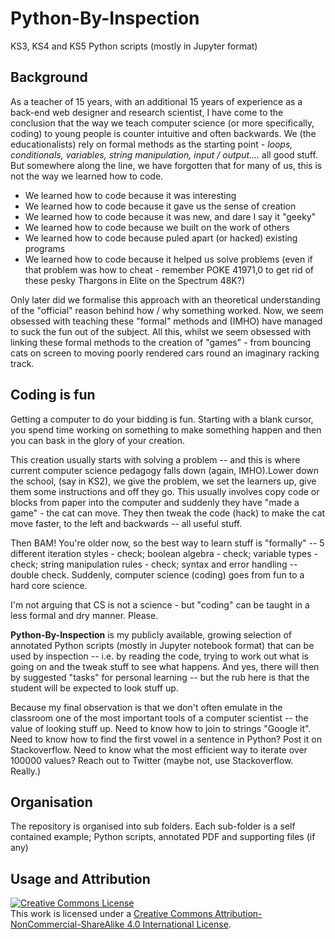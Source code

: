 # Python-By-Inspection
KS3, KS4 and KS5 Python scripts (mostly in Jupyter format)

## Background
As a teacher of 15 years, with an additional 15 years of experience as a back-end web designer and research scientist, I have come to the conclusion that the way we teach computer science (or more specifically, coding) to young people is counter intuitive and often backwards.  We (the educationalists) rely on formal methods as the starting point - *loops, conditionals, variables, string manipulation, input / output....* all good stuff.  But somewhere along the line, we have forgotten that for many of us, this is not the way we learned how to code.

 - We learned how to code because it was interesting
 - We learned how to code because it gave us the sense of creation
 - We learned how to code because it was new, and dare I say it "geeky"
 - We learned how to code because we built on the work of others
 - We learned how to code because puled apart (or hacked) existing programs
 - We learned how to code because it helped us solve problems (even if that problem was how to cheat  - remember POKE 41971,0 to get rid of these pesky Thargons in Elite on the Spectrum 48K?)


Only later did we formalise this approach with an theoretical understanding of the "official" reason behind how / why something worked.  Now, we seem obsessed with teaching these "formal" methods and (IMHO) have managed to suck the fun out of the subject.  All this, whilst we seem obsessed with linking these formal methods to the creation of "games" - from bouncing cats on screen to moving poorly rendered cars round an imaginary racking track.

## Coding is fun
Getting a computer to do your bidding is fun.  Starting with a blank cursor, you spend time working on something to make something happen and then you can bask in the glory of your creation.  

This creation usually starts with solving a problem -- and this is where current computer science pedagogy falls down (again, IMHO).Lower down the school, (say in KS2), we give the problem, we set the learners up, give them some instructions and off they go.  This usually involves copy code or blocks from paper into the computer and suddenly they have "made a game" - the cat can move.  They then tweak the code (hack) to make the cat move faster, to the left and backwards -- all useful stuff.

Then BAM! You're older now, so the best way to learn stuff is "formally" -- 5 different iteration styles - check; boolean algebra - check; variable types - check; string manipulation rules - check; syntax and error handling -- double check.  Suddenly, computer science (coding) goes from fun to a hard core science.

I'm not arguing that CS is not a science - but "coding" can be taught in a less formal and dry manner. Please.

**Python-By-Inspection** is my publicly available, growing selection of annotated Python scripts (mostly in Jupyter notebook format) that can be used by inspection -- i.e. by reading the code, trying to work out what is going on and the tweak stuff to see what happens.  And yes, there will then by suggested "tasks" for personal learning -- but the rub here is that the student will be expected to look stuff up.  

Because my final observation is that we don't often emulate in the classroom one of the most important tools of a computer scientist -- the value of looking stuff up.  Need to know how to join to strings "Google it".  Need to know how to find the first vowel in a sentence in Python? Post it  on Stackoverflow.  Need to know what the most efficient way to iterate over 100000 values? Reach out to Twitter (maybe not, use Stackoverflow. Really.)

## Organisation
The repository is organised into sub folders.  Each sub-folder is a self contained example; Python scripts, annotated PDF and supporting files (if any)

## Usage and Attribution
<a rel="license" href="http://creativecommons.org/licenses/by-nc-sa/4.0/"><img alt="Creative Commons License" style="border-width:0" src="https://i.creativecommons.org/l/by-nc-sa/4.0/88x31.png" /></a><br />This work is licensed under a <a rel="license" href="http://creativecommons.org/licenses/by-nc-sa/4.0/">Creative Commons Attribution-NonCommercial-ShareAlike 4.0 International License</a>.



